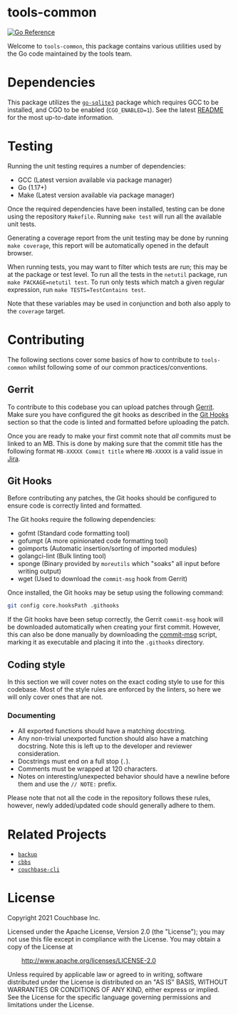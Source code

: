 # tools-common
[![Go Reference](https://pkg.go.dev/badge/github.com/couchbase/tools-common.svg)](https://pkg.go.dev/github.com/couchbase/tools-common)

Welcome to `tools-common`, this package contains various utilities used by the Go code maintained by the tools team.

# Dependencies

This package utilizes the [`go-sqlite3`](https://github.com/mattn/go-sqlite3) package which requires GCC to be
installed, and CGO to be enabled (`CGO_ENABLED=1`). See the latest
[README](https://github.com/mattn/go-sqlite3/blob/master/README.md) for the most up-to-date information.

# Testing

Running the unit testing requires a number of dependencies:
- GCC (Latest version available via package manager)
- Go (1.17+)
- Make (Latest version available via package manager)

Once the required dependencies have been installed, testing can be done using the repository `Makefile`. Running `make
test` will run all the available unit tests.

Generating a coverage report from the unit testing may be done by running `make coverage`, this report will be
automatically opened in the default browser.

When running tests, you may want to filter which tests are run; this may be at the package or test level. To run all the
tests in the `netutil` package, run `make PACKAGE=netutil test`. To run only tests which match a given regular
expression, run `make TESTS=TestContains test`.

Note that these variables may be used in conjunction and both also apply to the `coverage` target.

# Contributing

The following sections cover some basics of how to contribute to `tools-common` whilst following some of our common
practices/conventions.

## Gerrit

To contribute to this codebase you can upload patches through [Gerrit](http://review.couchbase.org). Make sure you have
configured the git hooks as described in the [Git Hooks](#git-hooks) section so that the code is linted and formatted
before uploading the patch.

Once you are ready to make your first commit note that *all* commits must be linked to an MB. This is done by making
sure that the commit title has the following format `MB-XXXXX Commit title` where `MB-XXXXX` is a valid issue in
[Jira](https://issues.couchbase.com).

## Git Hooks

Before contributing any patches, the Git hooks should be configured to ensure code is correctly linted and formatted.

The Git hooks require the following dependencies:
- gofmt (Standard code formatting tool)
- gofumpt (A more opinionated code formatting tool)
- goimports (Automatic insertion/sorting of imported modules)
- golangci-lint (Bulk linting tool)
- sponge (Binary provided by `moreutils` which "soaks" all input before writing output)
- wget (Used to download the `commit-msg` hook from Gerrit)

Once installed, the Git hooks may be setup using the following command:

```sh
git config core.hooksPath .githooks
```

If the Git hooks have been setup correctly, the Gerrit `commit-msg` hook will be downloaded automatically when creating
your first commit. However, this can also be done manually by downloading the
[commit-msg](http://review.couchbase.org/tools/hooks/commit-msg) script, marking it as executable and placing it into
the `.githooks` directory.

## Coding style

In this section we will cover notes on the exact coding style to use for this codebase. Most of the style rules are
enforced by the linters, so here we will only cover ones that are not.

### Documenting

- All exported functions should have a matching docstring.
- Any non-trivial unexported function should also have a matching docstring. Note this is left up to the developer and
  reviewer consideration.
- Docstrings must end on a full stop (`.`).
- Comments must be wrapped at 120 characters.
- Notes on interesting/unexpected behavior should have a newline before them and use the `// NOTE:` prefix.

Please note that not all the code in the repository follows these rules, however, newly added/updated code should
generally adhere to them.

# Related Projects
- [`backup`](https://github.com/couchbase/backup)
- [`cbbs`](https://github.com/couchbase/cbbs)
- [`couchbase-cli`](https://github.com/couchbase/couchbase-cli)

# License
Copyright 2021 Couchbase Inc.

Licensed under the Apache License, Version 2.0 (the "License");
you may not use this file except in compliance with the License.
You may obtain a copy of the License at

&nbsp;&nbsp;&nbsp;&nbsp;&nbsp;&nbsp;&nbsp;&nbsp;http://www.apache.org/licenses/LICENSE-2.0

Unless required by applicable law or agreed to in writing, software
distributed under the License is distributed on an "AS IS" BASIS,
WITHOUT WARRANTIES OR CONDITIONS OF ANY KIND, either express or implied.
See the License for the specific language governing permissions and
limitations under the License.
